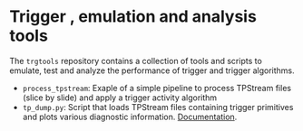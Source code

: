 # Trigger , emulation and analysis tools

The `trgtools` repository contains a collection of tools and scripts to emulate, test and analyze the performance of trigger and trigger algorithms.

- `process_tpstream`: Exaple of a simple pipeline to process TPStream files (slice by slide) and apply a trigger activity algorithm
- `tp_dump.py`:  Script that loads TPStream files containing trigger primitives and plots various diagnostic information. [Documentation](https://github.com/DUNE-DAQ/trgtools/blob/develop/docs/tp-dump.md).
